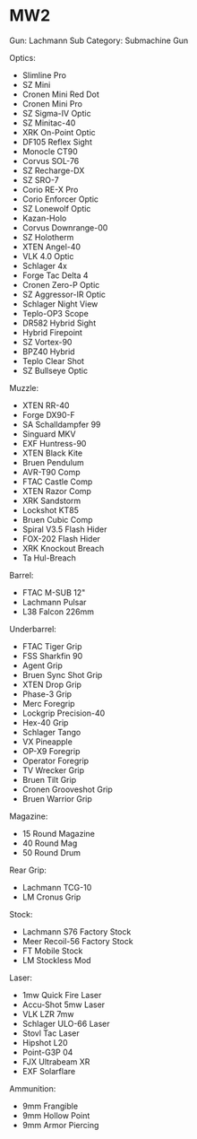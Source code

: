 # MW2

Gun: Lachmann Sub
Category: Submachine Gun

Optics:

- Slimline Pro
- SZ Mini
- Cronen Mini Red Dot
- Cronen Mini Pro
- SZ Sigma-IV Optic
- SZ Minitac-40
- XRK On-Point Optic
- DF105 Reflex Sight
- Monocle CT90
- Corvus SOL-76
- SZ Recharge-DX
- SZ SRO-7
- Corio RE-X Pro
- Corio Enforcer Optic
- SZ Lonewolf Optic
- Kazan-Holo
- Corvus Downrange-00
- SZ Holotherm
- XTEN Angel-40
- VLK 4.0 Optic
- Schlager 4x
- Forge Tac Delta 4
- Cronen Zero-P Optic
- SZ Aggressor-IR Optic
- Schlager Night View
- Teplo-OP3 Scope
- DR582 Hybrid Sight
- Hybrid Firepoint
- SZ Vortex-90
- BPZ40 Hybrid
- Teplo Clear Shot
- SZ Bullseye Optic

Muzzle:

- XTEN RR-40
- Forge DX90-F
- SA Schalldampfer 99
- Singuard MKV
- EXF Huntress-90
- XTEN Black Kite
- Bruen Pendulum
- AVR-T90 Comp
- FTAC Castle Comp
- XTEN Razor Comp
- XRK Sandstorm
- Lockshot KT85
- Bruen Cubic Comp
- Spiral V3.5 Flash Hider
- FOX-202 Flash Hider
- XRK Knockout Breach
- Ta Hul-Breach

Barrel:

- FTAC M-SUB 12"
- Lachmann Pulsar
- L38 Falcon 226mm

Underbarrel:

- FTAC Tiger Grip
- FSS Sharkfin 90
- Agent Grip
- Bruen Sync Shot Grip
- XTEN Drop Grip
- Phase-3 Grip
- Merc Foregrip
- Lockgrip Precision-40
- Hex-40 Grip
- Schlager Tango
- VX Pineapple
- OP-X9 Foregrip
- Operator Foregrip
- TV Wrecker Grip
- Bruen Tilt Grip
- Cronen Grooveshot Grip
- Bruen Warrior Grip

Magazine:

- 15 Round Magazine
- 40 Round Mag
- 50 Round Drum

Rear Grip:

- Lachmann TCG-10
- LM Cronus Grip

Stock:

- Lachmann S76 Factory Stock
- Meer Recoil-56 Factory Stock
- FT Mobile Stock
- LM Stockless Mod

Laser:

- 1mw Quick Fire Laser
- Accu-Shot 5mw Laser
- VLK LZR 7mw
- Schlager ULO-66 Laser
- Stovl Tac Laser
- Hipshot L20
- Point-G3P 04
- FJX Ultrabeam XR
- EXF Solarflare

Ammunition:

- 9mm Frangible
- 9mm Hollow Point
- 9mm Armor Piercing
